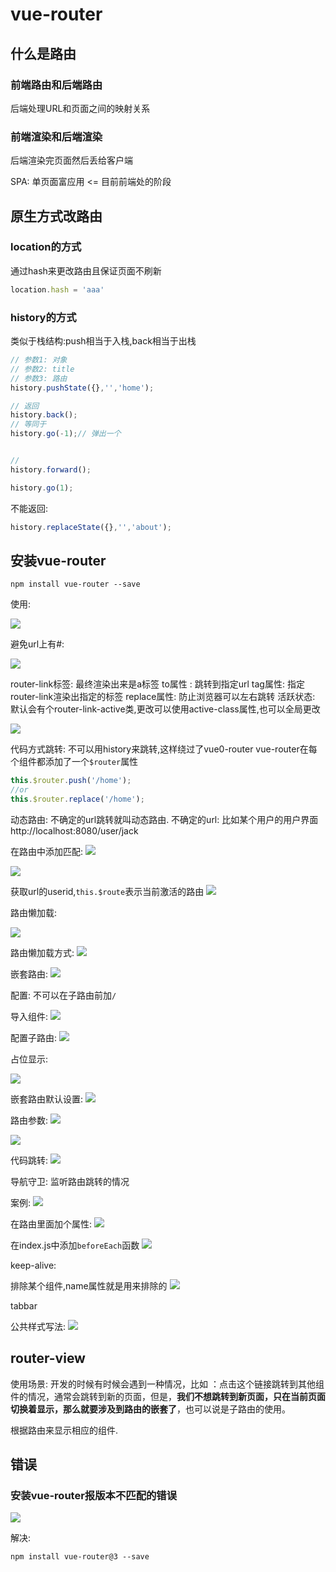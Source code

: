 # vue-router

## 什么是路由


### 前端路由和后端路由

后端处理URL和页面之间的映射关系


### 前端渲染和后端渲染
后端渲染完页面然后丢给客户端


SPA: 单页面富应用 <= 目前前端处的阶段

## 原生方式改路由

### location的方式
通过hash来更改路由且保证页面不刷新
```js
location.hash = 'aaa'
```

### history的方式
类似于栈结构:push相当于入栈,back相当于出栈
```js
// 参数1: 对象
// 参数2: title
// 参数3: 路由
history.pushState({},'','home');

// 返回
history.back();
// 等同于
history.go(-1);// 弹出一个


// 
history.forward();

history.go(1);
```

不能返回:
```js
history.replaceState({},'','about');
```


## 安装vue-router

```shell
npm install vue-router --save
```

使用:

![](media/16488046056502/16488729967466.jpg)



避免url上有#:

![](media/16488046056502/16490381829319.jpg)


router-link标签:
最终渲染出来是a标签
to属性 : 跳转到指定url
tag属性: 指定router-link渲染出指定的标签
replace属性: 防止浏览器可以左右跳转
活跃状态: 默认会有个router-link-active类,更改可以使用active-class属性,也可以全局更改

![](media/16488046056502/16490385427289.jpg)


代码方式跳转:
不可以用history来跳转,这样绕过了vue0-router
vue-router在每个组件都添加了一个`$router`属性
```js
this.$router.push('/home');
//or 
this.$router.replace('/home');
```


动态路由:
不确定的url跳转就叫动态路由.
不确定的url: 比如某个用户的用户界面 http://localhost:8080/user/jack

在路由中添加匹配:
![](media/16488046056502/16490390994805.jpg)


![](media/16488046056502/16490392045071.jpg)

获取url的userid,`this.$route`表示当前激活的路由
![](media/16488046056502/16490394406283.jpg)


路由懒加载:


![](media/16488046056502/16490406161284.jpg)


路由懒加载方式:
![](media/16488046056502/16490408258560.jpg)



嵌套路由:
![](media/16488046056502/16490409940346.jpg)

配置:
不可以在子路由前加`/`

导入组件:
![](media/16488046056502/16490412462335.jpg)

配置子路由:
![](media/16488046056502/16490412109832.jpg)


占位显示:

![](media/16488046056502/16490415515335.jpg)

嵌套路由默认设置:
![](media/16488046056502/16490417119727.jpg)



路由参数:
![](media/16488046056502/16490426067874.jpg)


![](media/16488046056502/16490426487567.jpg)

代码跳转:
![](media/16488046056502/16490428140143.jpg)



导航守卫:
监听路由跳转的情况

案例:
![](media/16488046056502/16490459330835.jpg)

在路由里面加个属性:
![](media/16488046056502/16490458429287.jpg)

在index.js中添加`beforeEach`函数
![](media/16488046056502/16490458734854.jpg)


keep-alive:

排除某个组件,name属性就是用来排除的
![](media/16488046056502/16490506723152.jpg)


tabbar

公共样式写法:
![](media/16488046056502/16490535605130.jpg)




## router-view
使用场景:
开发的时候有时候会遇到一种情况，比如 ：点击这个链接跳转到其他组件的情况，通常会跳转到新的页面，但是，**我们不想跳转到新页面，只在当前页面切换着显示，那么就要涉及到路由的嵌套了**，也可以说是子路由的使用。

根据路由来显示相应的组件.


## 错误

### 安装vue-router报版本不匹配的错误

![](media/16488046056502/16491347889991.jpg)

解决:
```shell
npm install vue-router@3 --save
```
